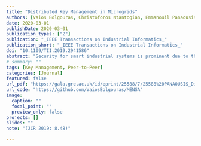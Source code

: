 ```yaml
---
title: "Distributed Key Management in Microgrids"
authors: [Vaios Bolgouras, Christoforos Ntantogian, Emmanouil Panaousis, Christos Xenakis]
date: 2020-03-01
publishDate: 2020-03-01
publication_types: ["2"]
publication: "_IEEE Transactions on Industrial Informatics_"
publication_short: "_IEEE Transactions on Industrial Informatics_"
doi: "10.1109/TII.2019.2941586"
abstract: "Security for smart industrial systems is prominent due to the proliferation of cyber threats threatening national critical infrastructures. Smart grid comes with intelligent applications that can utilize the bidirectional communication network among its entities. Microgrids are small-scale smart grids that enable machine-to-machine (M2M) communications as they can operate with some degree of independence from the main grid. In addition to protecting critical microgrid applications, an underlying key management scheme is needed to enable secure M2M message transmission and authentication. Existing key management schemes are not adequate due to microgrid special features and requirements. In this article, we propose the Micro sElf-orgaNiSed mAnagement (MENSA), which is the first hybrid key management and authentication scheme that combines public key infrastructure and web-of-trust concepts in microgrids. Our experimental results demonstrate the efficiency of MENSA in terms of scalability and swiftness."
# summary: ""
tags: [Key Management, Peer-to-Peer]
categories: [Journal]
featured: false
url_pdf: "https://gala.gre.ac.uk/id/eprint/25588/7/25588%20PANAOUSIS_Distributed_Key_Mangement_In_Microgrids_%28AAM%29_2019.pdf"
url_code: "https://github.com/VaiosBolgouras/MENSA"
image:
  caption: ""
  focal_point: ""
  preview_only: false
projects: []
slides: ""
note: "(JCR 2019: 8.48)"

---
```

